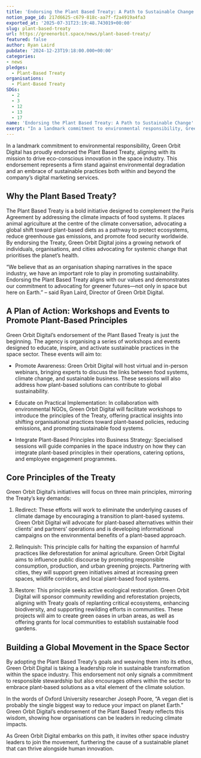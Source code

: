 ```yaml
---
title: 'Endorsing the Plant Based Treaty: A Path to Sustainable Change'
notion_page_id: 217d6625-c679-818c-aa7f-f2a4919a4fa3
exported_at: '2025-07-31T23:19:48.743019+00:00'
slug: plant-based-treaty
url: https://greenorbit.space/news/plant-based-treaty/
featured: false
author: Ryan Laird
pubdate: '2024-12-23T19:18:00.000+00:00'
categories:
- news
pledges:
  - Plant-Based Treaty
organisations:
  - Plant-Based Treaty
SDGs:
  - 2
  - 3
  - 12
  - 13
  - 17
name: 'Endorsing the Plant Based Treaty: A Path to Sustainable Change'
exerpt: "In a landmark commitment to environmental responsibility, Green Orbit Digital has proudly endorsed the Plant Based Treaty, aligning with its mission to drive eco-conscious innovation in the space industry. This endorsement represents a firm stand against environmental degradation and an embrace of sustainable practices both within and beyond the company’s digital marketing services."
---
```


In a landmark commitment to environmental responsibility, Green Orbit Digital has proudly endorsed the Plant Based Treaty, aligning with its mission to drive eco-conscious innovation in the space industry. This endorsement represents a firm stand against environmental degradation and an embrace of sustainable practices both within and beyond the company’s digital marketing services.

## Why the Plant Based Treaty?

The Plant Based Treaty is a bold initiative designed to complement the Paris Agreement by addressing the climate impacts of food systems. It places animal agriculture at the centre of the climate conversation, advocating a global shift toward plant-based diets as a pathway to protect ecosystems, reduce greenhouse gas emissions, and promote food security worldwide. By endorsing the Treaty, Green Orbit Digital joins a growing network of individuals, organisations, and cities advocating for systemic change that prioritises the planet’s health.

> 
“We believe that as an organisation shaping narratives in the space industry, we have an important role to play in promoting sustainability. Endorsing the Plant Based Treaty aligns with our values and demonstrates our commitment to advocating for greener futures—not only in space but here on Earth.” – said Ryan Laird, Director of Green Orbit Digital.


## A Plan of Action: Workshops and Events to Promote Plant-Based Principles

Green Orbit Digital’s endorsement of the Plant Based Treaty is just the beginning. The agency is organising a series of workshops and events designed to educate, inspire, and activate sustainable practices in the space sector. These events will aim to:

- Promote Awareness: Green Orbit Digital will host virtual and in-person webinars, bringing experts to discuss the links between food systems, climate change, and sustainable business. These sessions will also address how plant-based solutions can contribute to global sustainability.

- Educate on Practical Implementation: In collaboration with environmental NGOs, Green Orbit Digital will facilitate workshops to introduce the principles of the Treaty, offering practical insights into shifting organisational practices toward plant-based policies, reducing emissions, and promoting sustainable food systems.

- Integrate Plant-Based Principles into Business Strategy: Specialised sessions will guide companies in the space industry on how they can integrate plant-based principles in their operations, catering options, and employee engagement programmes.

## Core Principles of the Treaty

Green Orbit Digital’s initiatives will focus on three main principles, mirroring the Treaty’s key demands:

1. Redirect: These efforts will work to eliminate the underlying causes of climate damage by encouraging a transition to plant-based systems. Green Orbit Digital will advocate for plant-based alternatives within their clients’ and partners’ operations and is developing informational campaigns on the environmental benefits of a plant-based approach.

1. Relinquish: This principle calls for halting the expansion of harmful practices like deforestation for animal agriculture. Green Orbit Digital aims to influence public discourse by promoting responsible consumption, production, and urban greening projects. Partnering with cities, they will support green initiatives aimed at increasing green spaces, wildlife corridors, and local plant-based food systems.

1. Restore: This principle seeks active ecological restoration. Green Orbit Digital will sponsor community rewilding and reforestation projects, aligning with Treaty goals of replanting critical ecosystems, enhancing biodiversity, and supporting rewilding efforts in communities. These projects will aim to create green oases in urban areas, as well as offering grants for local communities to establish sustainable food gardens.

## Building a Global Movement in the Space Sector

By adopting the Plant Based Treaty’s goals and weaving them into its ethos, Green Orbit Digital is taking a leadership role in sustainable transformation within the space industry. This endorsement not only signals a commitment to responsible stewardship but also encourages others within the sector to embrace plant-based solutions as a vital element of the climate solution.

In the words of Oxford University researcher Joseph Poore, “A vegan diet is probably the single biggest way to reduce your impact on planet Earth.” Green Orbit Digital’s endorsement of the Plant Based Treaty reflects this wisdom, showing how organisations can be leaders in reducing climate impacts.

As Green Orbit Digital embarks on this path, it invites other space industry leaders to join the movement, furthering the cause of a sustainable planet that can thrive alongside human innovation.